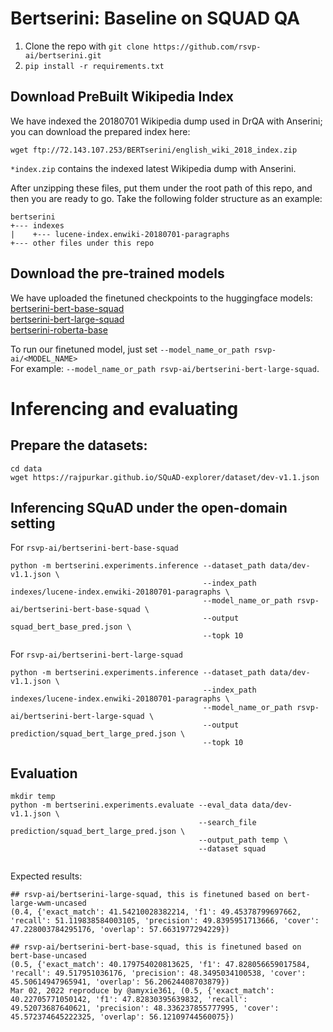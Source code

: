 # Bertserini: Baseline on SQUAD QA

1. Clone the repo with ```git clone https://github.com/rsvp-ai/bertserini.git```
2. ```pip install -r requirements.txt```

## Download PreBuilt Wikipedia Index

We have indexed the 20180701 Wikipedia dump used in DrQA with Anserini; you can download the prepared index here:
```
wget ftp://72.143.107.253/BERTserini/english_wiki_2018_index.zip
````
```*index.zip``` contains the indexed latest Wikipedia dump with Anserini.

After unzipping these files, put them under the root path of this repo, and then you are ready to go.
Take the following folder structure as an example:
```
bertserini
+--- indexes
|    +--- lucene-index.enwiki-20180701-paragraphs
+--- other files under this repo
```

## Download the pre-trained models

We have uploaded the finetuned checkpoints to the huggingface models: \
[bertserini-bert-base-squad](https://huggingface.co/rsvp-ai/bertserini-bert-base-squad) \
[bertserini-bert-large-squad](https://huggingface.co/rsvp-ai/bertserini-bert-large-squad) \
[bertserini-roberta-base](https://huggingface.co/rsvp-ai/bertserini-roberta-base)

To run our finetuned model, just set ```--model_name_or_path rsvp-ai/<MODEL_NAME>```   
For example: ```--model_name_or_path rsvp-ai/bertserini-bert-large-squad```.

# Inferencing and evaluating

## Prepare the datasets:

```
cd data
wget https://rajpurkar.github.io/SQuAD-explorer/dataset/dev-v1.1.json
```

## Inferencing SQuAD under the open-domain setting
For `rsvp-ai/bertserini-bert-base-squad`
```
python -m bertserini.experiments.inference --dataset_path data/dev-v1.1.json \
                                           --index_path indexes/lucene-index.enwiki-20180701-paragraphs \
                                           --model_name_or_path rsvp-ai/bertserini-bert-base-squad \
                                           --output squad_bert_base_pred.json \
                                           --topk 10

```

For `rsvp-ai/bertserini-bert-large-squad`
```
python -m bertserini.experiments.inference --dataset_path data/dev-v1.1.json \
                                           --index_path indexes/lucene-index.enwiki-20180701-paragraphs \
                                           --model_name_or_path rsvp-ai/bertserini-bert-large-squad \
                                           --output prediction/squad_bert_large_pred.json \
                                           --topk 10

```
## Evaluation

```
mkdir temp
python -m bertserini.experiments.evaluate --eval_data data/dev-v1.1.json \
                                          --search_file prediction/squad_bert_large_pred.json \
                                          --output_path temp \
                                          --dataset squad
                                          
```
Expected results:
```
## rsvp-ai/bertserini-large-squad, this is finetuned based on bert-large-wwm-uncased
(0.4, {'exact_match': 41.54210028382214, 'f1': 49.45378799697662, 'recall': 51.119838584003105, 'precision': 49.8395951713666, 'cover': 47.228003784295176, 'overlap': 57.6631977294229})

## rsvp-ai/bertserini-bert-base-squad, this is finetuned based on bert-base-uncased
(0.5, {'exact_match': 40.179754020813625, 'f1': 47.828056659017584, 'recall': 49.517951036176, 'precision': 48.3495034100538, 'cover': 45.50614947965941, 'overlap': 56.20624408703879})
Mar 02, 2022 reproduce by @amyxie361, (0.5, {'exact_match': 40.22705771050142, 'f1': 47.82830395639832, 'recall': 49.52073687640621, 'precision': 48.336237855777995, 'cover': 45.572374645222325, 'overlap': 56.12109744560075})
```
